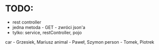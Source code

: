 # TODO:
* rest controller
* jedna metoda - GET - zwróci json'a
* tylko: service, restController, pojo

car - Grzesiek, Mariusz
animal - Paweł, Szymon
person - Tomek, Piotrek
